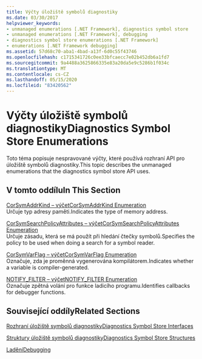 ```yaml
---
title: Výčty úložiště symbolů diagnostiky
ms.date: 03/30/2017
helpviewer_keywords:
- unmanaged enumerations [.NET Framework], diagnostics symbol store
- unmanaged enumerations [.NET Framework], debugging
- diagnostics symbol store enumerations [.NET Framework]
- enumerations [.NET Framework debugging]
ms.assetid: 57d68c70-aba1-4bad-a13f-6d0c55f43746
ms.openlocfilehash: c1715341726c0ee33bfcaecc7e02b452db6a1fd7
ms.sourcegitcommit: 9a4488a3625866335e83a20da5e9c5286b1f034c
ms.translationtype: MT
ms.contentlocale: cs-CZ
ms.lasthandoff: 05/15/2020
ms.locfileid: "83420562"
---
```

# <a name="diagnostics-symbol-store-enumerations"></a><span data-ttu-id="f5132-102">Výčty úložiště symbolů diagnostiky</span><span class="sxs-lookup"><span data-stu-id="f5132-102">Diagnostics Symbol Store Enumerations</span></span>
<span data-ttu-id="f5132-103">Toto téma popisuje nespravované výčty, které používá rozhraní API pro úložiště symbolů diagnostiky.</span><span class="sxs-lookup"><span data-stu-id="f5132-103">This topic describes the unmanaged enumerations that the diagnostics symbol store API uses.</span></span>  
  
## <a name="in-this-section"></a><span data-ttu-id="f5132-104">V tomto oddílu</span><span class="sxs-lookup"><span data-stu-id="f5132-104">In This Section</span></span>  
 [<span data-ttu-id="f5132-105">CorSymAddrKind – výčet</span><span class="sxs-lookup"><span data-stu-id="f5132-105">CorSymAddrKind Enumeration</span></span>](corsymaddrkind-enumeration.md)  
 <span data-ttu-id="f5132-106">Určuje typ adresy paměti.</span><span class="sxs-lookup"><span data-stu-id="f5132-106">Indicates the type of memory address.</span></span>  
  
 [<span data-ttu-id="f5132-107">CorSymSearchPolicyAttributes – výčet</span><span class="sxs-lookup"><span data-stu-id="f5132-107">CorSymSearchPolicyAttributes Enumeration</span></span>](corsymsearchpolicyattributes-enumeration.md)  
 <span data-ttu-id="f5132-108">Určuje zásadu, která se má použít při hledání čtečky symbolů.</span><span class="sxs-lookup"><span data-stu-id="f5132-108">Specifies the policy to be used when doing a search for a symbol reader.</span></span>  
  
 [<span data-ttu-id="f5132-109">CorSymVarFlag – výčet</span><span class="sxs-lookup"><span data-stu-id="f5132-109">CorSymVarFlag Enumeration</span></span>](corsymvarflag-enumeration.md)  
 <span data-ttu-id="f5132-110">Označuje, zda je proměnná vygenerována kompilátorem.</span><span class="sxs-lookup"><span data-stu-id="f5132-110">Indicates whether a variable is compiler-generated.</span></span>  
  
 [<span data-ttu-id="f5132-111">NOTIFY_FILTER – výčet</span><span class="sxs-lookup"><span data-stu-id="f5132-111">NOTIFY_FILTER Enumeration</span></span>](notify-filter-enumeration.md)  
 <span data-ttu-id="f5132-112">Označuje zpětná volání pro funkce ladicího programu.</span><span class="sxs-lookup"><span data-stu-id="f5132-112">Identifies callbacks for debugger functions.</span></span>  
  
## <a name="related-sections"></a><span data-ttu-id="f5132-113">Související oddíly</span><span class="sxs-lookup"><span data-stu-id="f5132-113">Related Sections</span></span>  
 [<span data-ttu-id="f5132-114">Rozhraní úložiště symbolů diagnostiky</span><span class="sxs-lookup"><span data-stu-id="f5132-114">Diagnostics Symbol Store Interfaces</span></span>](diagnostics-symbol-store-interfaces.md)  
  
 [<span data-ttu-id="f5132-115">Struktury úložiště symbolů diagnostiky</span><span class="sxs-lookup"><span data-stu-id="f5132-115">Diagnostics Symbol Store Structures</span></span>](diagnostics-symbol-store-structures.md)  
  
 [<span data-ttu-id="f5132-116">Ladění</span><span class="sxs-lookup"><span data-stu-id="f5132-116">Debugging</span></span>](../debugging/index.md)
